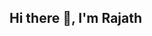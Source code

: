 ## Hi there 👋, I'm Rajath

<!--
I'm a Computer Science undergraduate at NSS College of Engineering, Palakkad, with a deep interest in **AI**, **Machine Learning**, and **Web Development**. I enjoy learning by building — turning ideas into functional, creative projects.

-🎓 B.Tech CSE (2023–2027) | Honors in Machine Learning 
-📈 CGPA: 9.02/10 — consistently ranked among the top  
-🏆 1st Place – FOSSEra 4.0 Hackathon
-🛠️ Working with Python, JavaScript, Firebase, MongoDB & more 
-⚡ Always exploring new tech 


## 💡 Interests
-🔍 Applied AI & ML
-🌐 Full-Stack Projects
-🧩 Competitive Coding
-🎮 Web Games & Chrome Experiments 


## 📬 Let's Connect

📫 Email: rajath032005@gmail.com 
🔗 [LinkedIn]:https://www.linkedin.com/in/rajath-raj-k-t-349a02300?lipi=urn%3Ali%3Apage%3Ad_flagship3_profile_view_base_contact_details%3Bge6yDRHRSgaAIz%2BXoUAP1Q%3D%3D 
🌐 Portfolio: Coming soon 🚧
-->
